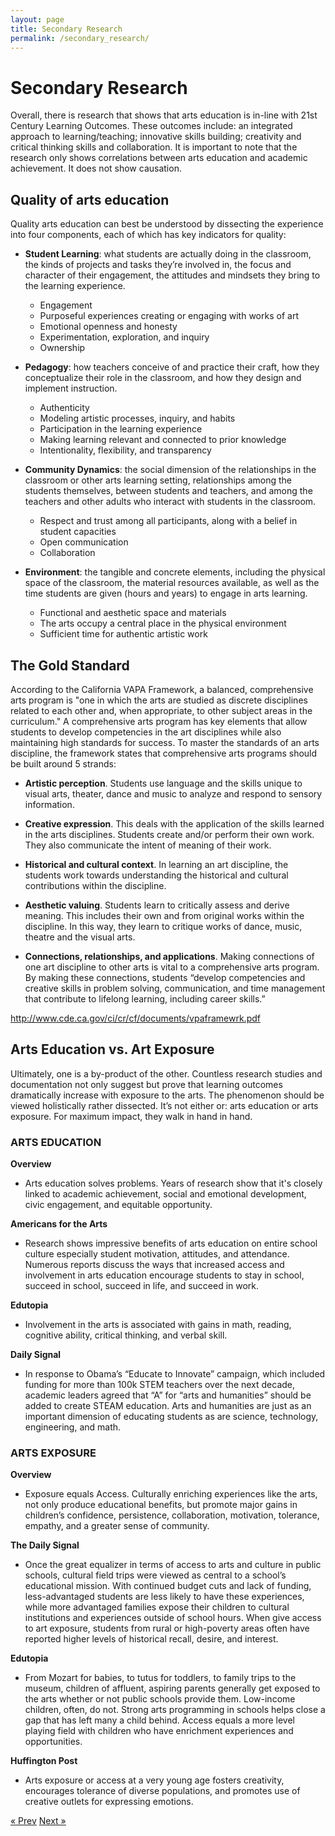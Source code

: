 ```yaml
---
layout: page
title: Secondary Research
permalink: /secondary_research/
---
```

# Secondary Research

Overall, there is research that shows that arts education is in-line with 21st Century Learning Outcomes. These outcomes include: an integrated approach to learning/teaching; innovative skills building; creativity and critical thinking skills and collaboration. It is important to note that the research only shows correlations between arts education and academic achievement. It does not show causation.

## Quality of arts education

Quality arts education can best be understood by dissecting the experience into four components, each of which has key indicators for quality:

* **Student Learning**: what students are actually doing in the classroom, the kinds of projects and tasks they’re involved in, the focus and character of their engagement, the attitudes and mindsets they bring to the learning experience.
  * Engagement
  * Purposeful experiences creating or engaging with works of art 
  * Emotional openness and honesty
  * Experimentation, exploration, and inquiry
  * Ownership

* **Pedagogy**: how teachers conceive of and practice their craft, how they conceptualize their role in the classroom, and how they design and implement instruction.
  * Authenticity
  * Modeling artistic processes, inquiry, and habits
  * Participation in the learning experience
  * Making learning relevant and connected to prior knowledge 
  * Intentionality, flexibility, and transparency

* **Community Dynamics**: the social dimension of the relationships in the classroom or other arts learning setting, relationships among the students themselves, between students and teachers, and among the teachers and other adults who interact with students in the classroom.
  * Respect and trust among all participants, along with a belief in student capacities 
  * Open communication
  * Collaboration

* **Environment**: the tangible and concrete elements, including the physical space of the classroom, the material resources available, as well as the time students are given (hours and years) to engage in arts learning.
  * Functional and aesthetic space and materials
  * The arts occupy a central place in the physical environment 
  * Sufficient time for authentic artistic work
 
<!--Stats for Sacramento:
• 138 schools
• 111,498 enrolled
• 38,238 arts enrollment
• 34% arts
• 818 arts teachers, 139.3 (student/teacher ratio)-->

## The Gold Standard

According to the California VAPA Framework, a balanced, comprehensive arts program is "one in which the arts are studied as discrete disciplines related to each other and, when appropriate, to other subject areas in the curriculum." A comprehensive arts program has key elements that allow students to develop competencies in the art disciplines while also maintaining high standards for success. To master the standards of an arts discipline, the framework states that comprehensive arts programs should be built around 5 strands:

* **Artistic perception**. Students use language and the skills unique to visual arts, theater, dance and music to analyze and respond to sensory information.

* **Creative expression**. This deals with the application of the skills learned in the arts disciplines. Students create and/or perform their own work. They also communicate the intent of meaning of their work.

* **Historical and cultural context**. In learning an art discipline, the students work towards understanding the historical and cultural contributions within the discipline.

* **Aesthetic valuing**. Students learn to critically assess and derive meaning. This includes their own and from original works within the discipline. In this way, they learn to critique works of dance, music, theatre and the visual arts.

* **Connections, relationships, and applications**. Making connections of one art discipline to other arts is vital to a comprehensive arts program. By making these connections, students “develop competencies and creative skills in problem solving, communication, and time management that contribute to lifelong learning, including career skills.”

http://www.cde.ca.gov/ci/cr/cf/documents/vpaframewrk.pdf

## Arts Education vs. Art Exposure

Ultimately, one is a by-product of the other. Countless research studies and documentation not only suggest but prove that learning outcomes dramatically increase with exposure to the arts. The phenomenon should be viewed holistically rather dissected. It’s not either or: arts education or arts exposure. For maximum impact, they walk in hand in hand.
     
### ARTS EDUCATION

**Overview**
* Arts education solves problems. Years of research show that it's closely linked to academic
achievement, social and emotional development, civic engagement, and equitable
opportunity.

**Americans for the Arts**
* Research shows impressive benefits of arts education on entire school culture especially
student motivation, attitudes, and attendance. Numerous reports discuss the ways that increased access and involvement in arts education encourage students to stay in school, succeed in school, succeed in life, and succeed in work.

**Edutopia**
* Involvement in the arts is associated with gains in math, reading, cognitive ability, critical
thinking, and verbal skill. 

**Daily Signal**
* In response to Obama’s “Educate to Innovate” campaign, which included funding for more than 100k STEM teachers over the next decade, academic leaders agreed that “A” for “arts and humanities” should be added to create STEAM education. Arts and humanities are just as an important dimension of educating students as are science, technology, engineering, and math.

### ARTS EXPOSURE

**Overview**
* Exposure equals Access. Culturally enriching experiences like the arts, not only produce
educational benefits, but promote major gains in children’s confidence, persistence, collaboration,
motivation, tolerance, empathy, and a greater sense of community. 

**The Daily Signal**
* Once the great equalizer in terms of access to arts and culture in public schools, cultural field trips were viewed as central to a school’s educational mission. With continued budget cuts and lack of funding, less-advantaged students are less likely to have these experiences, while more advantaged families expose their children to cultural institutions and experiences outside of school hours. When give access to art exposure, students from rural or high-poverty areas often have reported higher levels of historical recall, desire, and interest.

**Edutopia**
* From Mozart for babies, to tutus for toddlers, to family trips to the museum, children of affluent,
aspiring parents generally get exposed to the arts whether or not public schools provide them. Low-income children, often, do not. Strong arts programming in schools helps close a gap that has left many a child behind. Access equals a more level playing field with children who have enrichment experiences and opportunities.

**Huffington Post**
* Arts exposure or access at a very young age fosters creativity, encourages tolerance of diverse
populations, and promotes use of creative outlets for expressing emotions.

<!-- Pagination -->
<div class="pagination">
  <a class="pagination-item older" href="{{ site.baseurl }}/methodology">&laquo; Prev</a>
  <a class="pagination-item newer" href="{{ site.baseurl }}/schools_survey">Next &raquo;</a>
</div>
